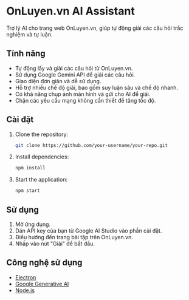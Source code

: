 # OnLuyen.vn AI Assistant

Trợ lý AI cho trang web OnLuyen.vn, giúp tự động giải các câu hỏi trắc nghiệm và tự luận.

## Tính năng

*   Tự động lấy và giải các câu hỏi từ OnLuyen.vn.
*   Sử dụng Google Gemini API để giải các câu hỏi.
*   Giao diện đơn giản và dễ sử dụng.
*   Hỗ trợ nhiều chế độ giải, bao gồm suy luận sâu và chế độ nhanh.
*   Có khả năng chụp ảnh màn hình và gửi cho AI để giải.
*   Chặn các yêu cầu mạng không cần thiết để tăng tốc độ.

## Cài đặt

1.  Clone the repository:
    ```bash
    git clone https://github.com/your-username/your-repo.git
    ```
2.  Install dependencies:
    ```bash
    npm install
    ```
3.  Start the application:
    ```bash
    npm start
    ```

## Sử dụng

1.  Mở ứng dụng.
2.  Dán API key của bạn từ Google AI Studio vào phần cài đặt.
3.  Điều hướng đến trang bài tập trên OnLuyen.vn.
4.  Nhấp vào nút "Giải" để bắt đầu.

## Công nghệ sử dụng

*   [Electron](https://www.electronjs.org/)
*   [Google Generative AI](https://ai.google.dev/)
*   [Node.js](https://nodejs.org/)
